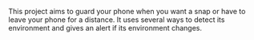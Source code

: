 This project aims to guard your phone when you want a snap or have to leave your phone for a distance. It uses several ways to detect its environment and gives an alert if its environment changes.